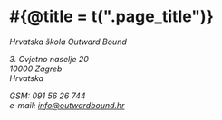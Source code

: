 # #{@title = t(".page_title")}

<address>
Hrvatska škola Outward Bound

3\. Cvjetno naselje 20<br>
10000 Zagreb<br>
Hrvatska

GSM: 091 56 26 744<br>
e-mail: <info@outwardbound.hr>
</address>

